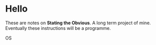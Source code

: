 # Hello

These are notes on **Stating the Obvious**. A long term project of mine. Eventually these instructions will be a programme.

OS
<!--stackedit_data:
eyJoaXN0b3J5IjpbLTE1OTYxMjUxMzMsNDIxOTkxMzYwLDE4MT
AzMDY2MjQsNDMyNTgzNzk1XX0=
-->